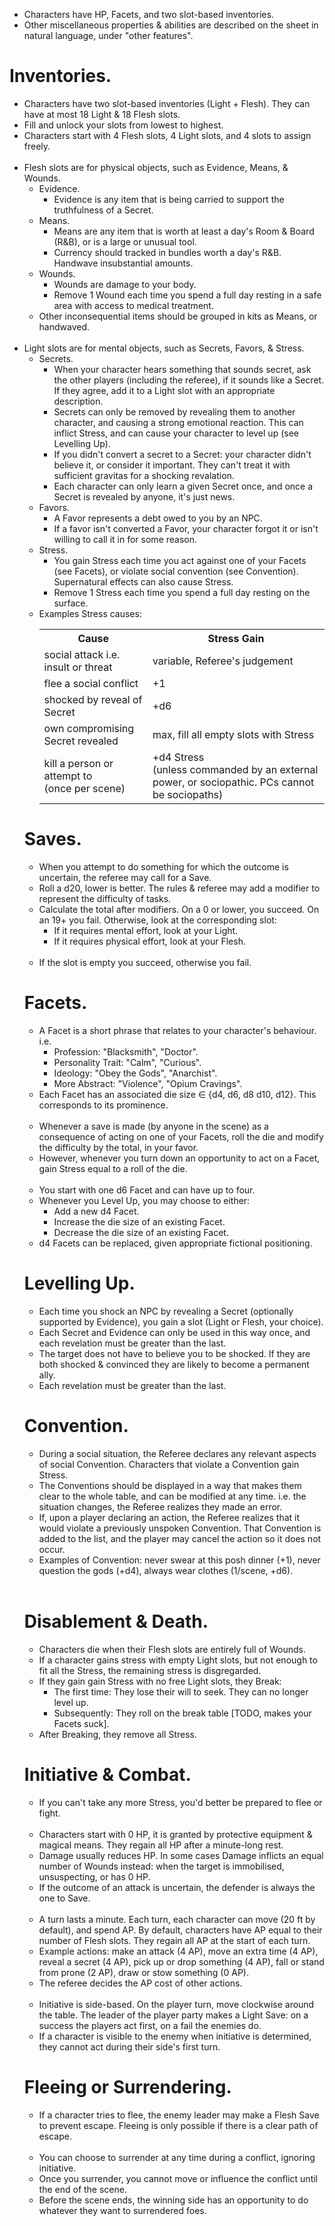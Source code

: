 + Characters have HP, Facets, and two slot-based inventories.
+ Other miscellaneous properties & abilities are described on the sheet in natural language, under "other features".
# Inventories.
+ Characters have two slot-based inventories (Light + Flesh). They can have at most 18 Light & 18 Flesh slots.
+ Fill and unlock your slots from lowest to highest.
+ Characters start with 4 Flesh slots, 4 Light slots, and 4 slots to assign freely.
\
&nbsp;
+ Flesh slots are for physical objects, such as Evidence, Means, & Wounds.
    + Evidence.
        + Evidence is any item that is being carried to support the truthfulness of a Secret.
    + Means.
        + Means are any item that is worth at least a day's Room & Board (R&B), or is a large or unusual tool.
	    + Currency should tracked in bundles worth a day's R&B. Handwave insubstantial amounts.
    + Wounds.
        + Wounds are damage to your body.
        + Remove 1 Wound each time you spend a full day resting in a safe area with access to medical treatment.
    + Other inconsequential items should be grouped in kits as Means, or handwaved.
\
&nbsp;
+ Light slots are for mental objects, such as Secrets, Favors, & Stress. <!-- This is intended as a storygame-type mechanic that produces a "setup scene, payoff scene" structure. First, you learn about the secret, and the characters must discuss it in order to add it to their inventory. Then, later, you must discuss it again in order to expose it. But secrets are a double-edged sword: a weak secret takes up light slots and is hard to remove, it makes it easier to hit critical stress.-->
    + Secrets.
        + When your character hears something that sounds secret, ask the other players (including the referee), if it sounds like a Secret. If they agree, add it to a Light slot with an appropriate description.
        + Secrets can only be removed by revealing them to another character, and causing a strong emotional reaction. This can inflict Stress, and can cause your character to level up (see Levelling Up).
        + If you didn't convert a secret to a Secret: your character didn't believe it, or consider it important. They can't treat it with sufficient gravitas for a shocking revalation.
        + Each character can only learn a given Secret once, and once a Secret is revealed by anyone, it's just news.
    + Favors.
        + A Favor represents a debt owed to you by an NPC.
        + If a favor isn't converted a Favor, your character forgot it or isn't willing to call it in for some reason.
    + Stress.
        + You gain Stress each time you act against one of your Facets (see Facets), or violate social convention (see Convention). Supernatural effects can also cause Stress.
        + Remove 1 Stress each time you spend a full day resting on the surface.
	+ Examples Stress causes:<br><table>
        <tr><th>Cause</th><th>Stress Gain</th></tr>
        <!--<tr><td>rejected Facet</td><td>+ Facet die roll</td></tr>-->
        <tr><td>social attack i.e. insult or threat</td><td>variable, Referee's judgement</td></tr>
        <tr><td>flee a social conflict</td><td>+1</td></tr>
        <tr><td>shocked by reveal of Secret</td><td>+d6</td></tr>
        <tr><td>own compromising Secret revealed</td><td>max, fill all empty slots with Stress</td></tr>
        <tr><td>kill a person or attempt to<br>(once per scene)</td><td>+d4 Stress<br>(unless commanded by an external power, or sociopathic. PCs cannot be sociopaths)</td></tr>
    </table><!--the gain should always be +1, or +d-something, don't do +2,+3,... A stressor of that magnitude should create uncertainty.-->
# Saves.
+ When you attempt to do something for which the outcome is uncertain, the referee may call for a Save.
+ Roll a d20, lower is better. The rules & referee may add a modifier to represent the difficulty of tasks.
+ Calculate the total after modifiers. On a 0 or lower, you succeed. On an 19+ you fail. Otherwise, look at the corresponding slot:
    + If it requires mental effort, look at your Light.
    + If it requires physical effort, look at your Flesh.
\
&nbsp;		
+ If the slot is empty you succeed, otherwise you fail.
# Facets.
+ A Facet is a short phrase that relates to your character's behaviour. i.e.
    + Profession: "Blacksmith", "Doctor".
    + Personality Trait: "Calm", "Curious".
    + Ideology: "Obey the Gods", "Anarchist".
    + More Abstract: "Violence", "Opium Cravings".
+ Each Facet has an associated die size ∈ {d4, d6, d8 d10, d12}. This corresponds to its prominence.
\
&nbsp;
+ Whenever a save is made (by anyone in the scene) as a consequence of acting on one of your Facets, roll the die and modify the difficulty by the total, in your favor.
+ However, whenever you turn down an opportunity to act on a Facet, gain Stress equal to a roll of the die.
\
&nbsp;
+ You start with one d6 Facet and can have up to four.
+ Whenever you Level Up, you may choose to either:
    + Add a new d4 Facet.
    + Increase the die size of an existing Facet. 
    + Decrease the die size of an existing Facet.
+ d4 Facets can be replaced, given appropriate fictional positioning.
# Levelling Up.
+ Each time you shock an NPC by revealing a Secret (optionally supported by Evidence), you gain a slot (Light or Flesh, your choice).
+ Each Secret and Evidence can only be used in this way once, and each revelation must be greater than the last.
+ The target does not have to believe you to be shocked. If they are both shocked & convinced they are likely to become a permanent ally.
+ Each revelation must be greater than the last.
# Convention.
<!--My former o5r campaign Wormwood was intended to be about challenging conspiracies and other systems of control, and a key feature of those systems is that parts of them exist in your head. When I ran it in 5e I found that the rules failed to evoke this aspect. It was very easy to walk over the social conventions. They had no fangs. The only counter was intense physical security, which came across as a clear escalation and made the systems seem overtly sinister. There was no escalation. I wanted a gradual ramp-up as the characters become more comfortable breaking societal norms to reveal the conspiracy, that's what the interaction of stress and light levelling is intended to achieve.-->
+ During a social situation, the Referee declares any relevant aspects of social Convention. Characters that violate a Convention gain Stress.
+ The Conventions should be displayed in a way that makes them clear to the whole table, and can be modified at any time. i.e. the situation changes, the Referee realizes they made an error.
+ If, upon a player declaring an action, the Referee realizes that it would violate a previously unspoken Convention. That Convention is added to the list, and the player may cancel the action so it does not occur.		
+ Examples of Convention: never swear at this posh dinner (+1), never question the gods (+d4), always wear clothes (1/scene, +d6).
\
&nbsp;
# Disablement & Death.
+ Characters die when their Flesh slots are entirely full of Wounds.	
+ If a character gains stress with empty Light slots, but not enough to fit all the Stress, the remaining stress is disgregarded.
+ If they gain gain Stress with no free Light slots, they Break:
    + The first time: They lose their will to seek. They can no longer level up.
    + Subsequently: They roll on the break table \[TODO, makes your Facets suck].
+ After Breaking, they remove all Stress.
# Initiative & Combat.
+ If you can't take any more Stress, you'd better be prepared to flee or fight.
\
&nbsp;
+ Characters start with 0 HP, it is granted by protective equipment & magical means. They regain all HP after a minute-long rest.
+ Damage usually reduces HP. In some cases Damage inflicts an equal number of Wounds instead: when the target is immobilised, unsuspecting, or has 0 HP.
+ If the outcome of an attack is uncertain, the defender is always the one to Save. <!--this causes combat to accelerate as the death spiral takes hold. it also adds uncertainty at higher levels of play: information--, difficulty++-->
\
&nbsp;
+ A turn lasts a minute. Each turn, each character can move (20 ft by default), and spend AP. By default, characters have AP equal to their number of Flesh slots. They regain all AP at the start of each turn.
+ Example actions: make an attack (4 AP), move an extra time (4 AP), reveal a secret (4 AP), pick up or drop something (4 AP), fall or stand from prone (2 AP), draw or stow something (0 AP).
+ The referee decides the AP cost of other actions.
\
&nbsp;
+ Initiative is side-based. On the player turn, move clockwise around the table. The leader of the player party makes a Light Save: on a success the players act first, on a fail the enemies do.
+ If a character is visible to the enemy when initiative is determined, they cannot act during their side's first turn.
# Fleeing or Surrendering.
+ If a character tries to flee, the enemy leader may make a Flesh Save to prevent escape. Fleeing is only possible if there is a clear path of escape.
\
&nbsp;
+ You can choose to surrender at any time during a conflict, ignoring initiative.
+ Once you surrender, you cannot move or influence the conflict until the end of the scene.
+ Before the scene ends, the winning side has an opportunity to do whatever they want to surrendered foes.
